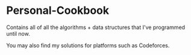 # Personal-Cookbook
Contains all of all the algorithms + data structures that I've programmed until now.

You may also find my solutions for platforms such as Codeforces.
